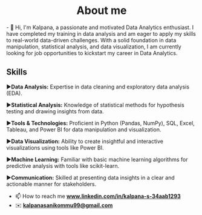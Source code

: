 <h1 align="center">About me</h1>
- 🌱 Hi, I'm Kalpana, a passionate and motivated Data Analytics enthusiast. I have completed my training in data analysis and am eager to apply my skills to real-world data-driven challenges. With a solid foundation in data manipulation, statistical analysis, and data visualization, I am currently looking for job opportunities to kickstart my career in Data Analytics.

## Skills

▶️**Data Analysis:** Expertise in data cleaning and exploratory data analysis (EDA).

▶️**Statistical Analysis:** Knowledge of statistical methods for hypothesis testing and drawing insights from data.

▶️**Tools & Technologies:** Proficient in Python (Pandas, NumPy), SQL, Excel, Tableau, and Power BI for data manipulation and visualization.

▶️**Data Visualization:** Ability to create insightful and interactive visualizations using tools like Power BI.

▶️**Machine Learning:** Familiar with basic machine learning algorithms for predictive analysis with tools like scikit-learn.

▶️**Communication:** Skilled at presenting data insights in a clear and actionable manner for stakeholders.


- 📫 How to reach me **www.linkedin.com/in/kalpana-s-34aab1293**
- ✉️ **kalpanasanikommu99@gmail.com**


